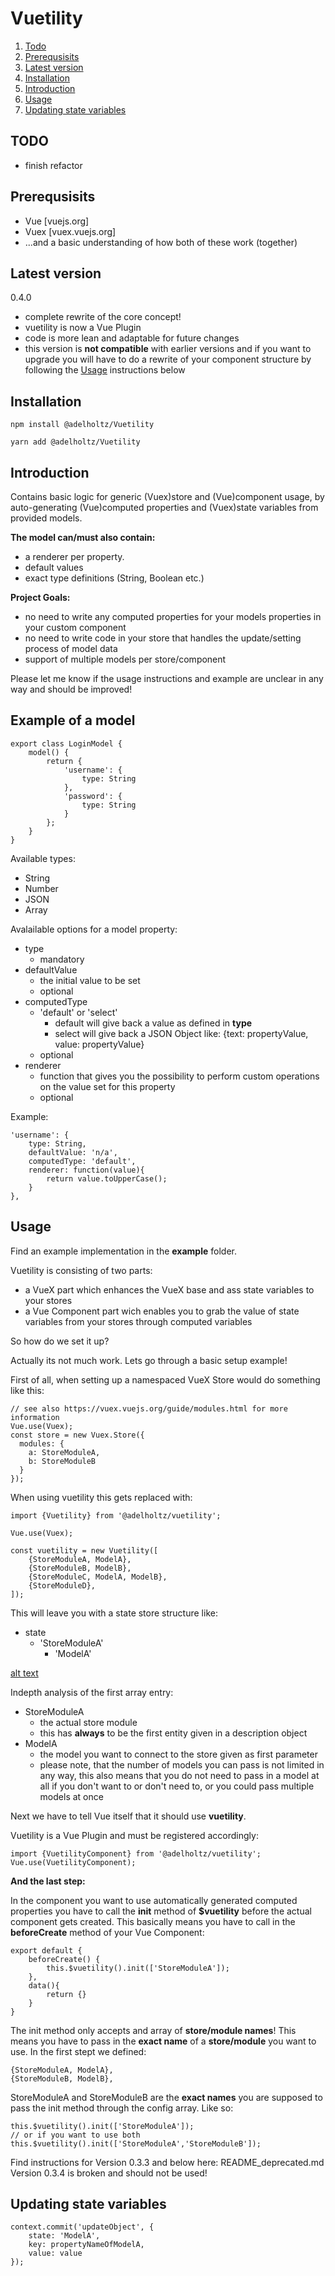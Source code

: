 # Vuetility

1. [Todo](#todo)
2. [Prerequsisits](#rerequsisits)
3. [Latest version](#version)
4. [Installation](#installation)
5. [Introduction](#introduction)
6. [Usage](#usage)
7. [Updating state variables](#updating)


## TODO <a href="#" name="todo"></a>
* finish refactor

## Prerequsisits <a href="#" name="rerequsisits"></a>

* Vue [vuejs.org]
* Vuex [vuex.vuejs.org]
* ...and a basic understanding of how both of these work (together)

## Latest version <a href="#" name="version"></a>

0.4.0
* complete rewrite of the core concept!
* vuetility is now a Vue Plugin
* code is more lean and adaptable for future changes
* this version is **not compatible** with earlier versions and if you want to upgrade you will have to do a rewrite of your component structure by following the [Usage](#usage) instructions below


## Installation <a href="#" name="rerequsisits"></a>

```
npm install @adelholtz/Vuetility

yarn add @adelholtz/Vuetility

```


## Introduction <a href="#" name="introduction"></a>

Contains basic logic for generic (Vuex)store and (Vue)component usage, by auto-generating (Vue)computed properties and (Vuex)state variables from provided models.

__The model can/must also contain:__
* a renderer per property.
* default values
* exact type definitions (String, Boolean etc.)

__Project Goals:__
* no need to write any computed properties for your models properties in your custom component
* no need to write code in your store that handles the update/setting process of model data
* support of multiple models per store/component

Please let me know if the usage instructions and example are unclear in any way and should be improved!

## Example of a model

```
export class LoginModel {
    model() {
        return {
            'username': {
                type: String
            },
            'password': {
                type: String
            }
        };
    }
}
```
Available types:
* String
* Number
* JSON
* Array

Avalailable options for a model property:
* type
    * mandatory
* defaultValue
    * the initial value to be set
    * optional
* computedType
    * 'default' or 'select'
        * default will give back a value as defined in **type**
        * select will give back a JSON Object like: {text: propertyValue, value: propertyValue}
    * optional
* renderer
    * function that gives you the possibility to perform custom operations on the value set for this property
    * optional

Example:
```
'username': {
    type: String,
    defaultValue: 'n/a',
    computedType: 'default',
    renderer: function(value){
        return value.toUpperCase();
    }
},
```
## Usage <a href="#" name="usage"></a>
Find an example implementation in the **example** folder.

Vuetility is consisting of two parts:
* a VueX part which enhances the VueX base and ass state variables to your stores
* a Vue Component part wich enables you to grab the value of state variables from your stores through computed variables

So how do we set it up?

Actually its not much work. Lets go through a basic setup example!

First of all, when setting up a namespaced VueX Store would do something like this:

```
// see also https://vuex.vuejs.org/guide/modules.html for more information
Vue.use(Vuex);
const store = new Vuex.Store({
  modules: {
    a: StoreModuleA,
    b: StoreModuleB
  }
});
```
When using vuetility this gets replaced with:

```
import {Vuetility} from '@adelholtz/vuetility';

Vue.use(Vuex);

const vuetility = new Vuetility([
    {StoreModuleA, ModelA},
    {StoreModuleB, ModelB},
    {StoreModuleC, ModelA, ModelB},
    {StoreModuleD},
]);
```
This will leave you with a state store structure like:
* state
    * 'StoreModuleA'
        * 'ModelA'

[alt text](https://raw.githubusercontent.com/adelholtz/vuetility/master/docs/img/state_structure.png "Example Structure")

Indepth analysis of the first array entry:
* StoreModuleA
    * the actual store module
    * this has **always** to be the first entity given in a description object
* ModelA
    * the model you want to connect to the store given as first parameter
    * please note, that the number of models you can pass is not limited in any way, this also means that you do not need to pass in a model at all if you don't want to or don't need to, or you could pass multiple models at once

Next we have to tell Vue itself that it should use **vuetility**.

Vuetility is a Vue Plugin and must be registered accordingly:
```
import {VuetilityComponent} from '@adelholtz/vuetility';
Vue.use(VuetilityComponent);
```

**And the last step:**

In the component you want to use automatically generated computed properties you
have to call the **init** method of **$vuetility** before the actual component gets created.
This basically means you have to call in the **beforeCreate** method of your Vue Component:
```
export default {
    beforeCreate() {
        this.$vuetility().init(['StoreModuleA']);
    },
    data(){
        return {}
    }
}
```
The init method only accepts and array of **store/module names**!
This means you have to pass in the **exact name** of a **store/module** you want to use.
In the first stept we defined:
```
{StoreModuleA, ModelA},
{StoreModuleB, ModelB},
```
StoreModuleA and StoreModuleB are the **exact names** you are supposed to pass the init method through the config array. Like so:
```
this.$vuetility().init(['StoreModuleA']);
// or if you want to use both
this.$vuetility().init(['StoreModuleA','StoreModuleB']);
```

Find instructions for Version 0.3.3 and below here: README_deprecated.md
Version 0.3.4 is broken and should not be used!


## Updating state variables <a href="#" name="updating"></a>
```
context.commit('updateObject', {
    state: 'ModelA',
    key: propertyNameOfModelA,
    value: value
});
```
